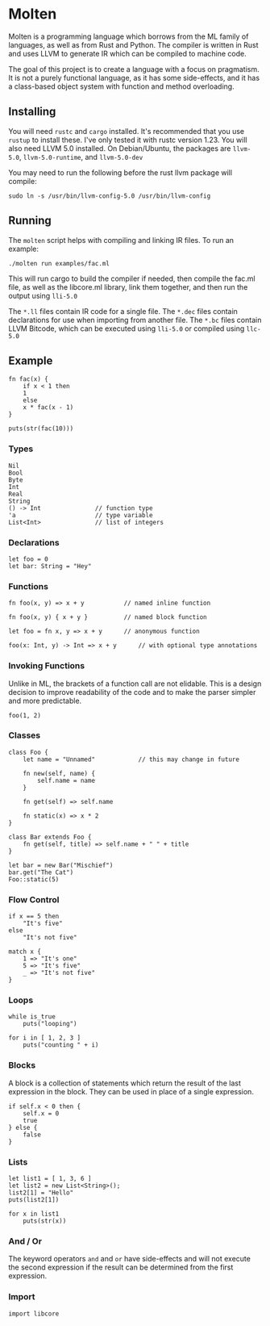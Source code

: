  
Molten
======

Molten is a programming language which borrows from the ML family of languages,
as well as from Rust and Python.  The compiler is written in Rust and uses
LLVM to generate IR which can be compiled to machine code.

The goal of this project is to create a language with a focus on pragmatism.
It is not a purely functional language, as it has some side-effects, and it
has a class-based object system with function and method overloading.


Installing
----------

You will need `rustc` and `cargo` installed.  It's recommended that you use
`rustup` to install these.  I've only tested it with rustc version 1.23.
You will also need LLVM 5.0 installed.  On Debian/Ubuntu, the packages are
`llvm-5.0`, `llvm-5.0-runtime`, and `llvm-5.0-dev`

You may need to run the following before the rust llvm package will compile:
```
sudo ln -s /usr/bin/llvm-config-5.0 /usr/bin/llvm-config
```

Running
-------

The `molten` script helps with compiling and linking IR files.  To run an example:

```
./molten run examples/fac.ml
```

This will run cargo to build the compiler if needed, then compile the fac.ml
file, as well as the libcore.ml library, link them together, and then run the
output using `lli-5.0`

The `*.ll` files contain IR code for a single file.  The `*.dec` files contain
declarations for use when importing from another file.  The `*.bc` files
contain LLVM Bitcode, which can be executed using `lli-5.0` or compiled using
`llc-5.0`


Example
-------

```
fn fac(x) {
    if x < 1 then
	1
    else
	x * fac(x - 1)
}

puts(str(fac(10)))
```

### Types
```
Nil
Bool
Byte
Int
Real
String
() -> Int               // function type
'a                      // type variable
List<Int>               // list of integers
```

### Declarations
```
let foo = 0
let bar: String = "Hey"
```

### Functions
```
fn foo(x, y) => x + y			// named inline function

fn foo(x, y) { x + y }			// named block function

let foo = fn x, y => x + y		// anonymous function

foo(x: Int, y) -> Int => x + y		// with optional type annotations

```

### Invoking Functions
Unlike in ML, the brackets of a function call are not elidable.  This is a
design decision to improve readability of the code and to make the parser
simpler and more predictable.
```
foo(1, 2)
```

### Classes
```
class Foo {
    let name = "Unnamed"            // this may change in future

    fn new(self, name) {
        self.name = name
    }

    fn get(self) => self.name

    fn static(x) => x * 2
}

class Bar extends Foo {
    fn get(self, title) => self.name + " " + title
}

let bar = new Bar("Mischief")
bar.get("The Cat")
Foo::static(5)
```

### Flow Control
```
if x == 5 then
    "It's five"
else
    "It's not five"

match x {
    1 => "It's one"
    5 => "It's five"
    _ => "It's not five"
}
```

### Loops
```
while is_true
    puts("looping")

for i in [ 1, 2, 3 ]
    puts("counting " + i)
```

### Blocks
A block is a collection of statements which return the result of the last
expression in the block.  They can be used in place of a single expression.
```
if self.x < 0 then {
    self.x = 0
    true
} else {
    false
}
```

### Lists
```
let list1 = [ 1, 3, 6 ]
let list2 = new List<String>();
list2[1] = "Hello"
puts(list2[1])

for x in list1
    puts(str(x))
```

### And / Or
The keyword operators `and` and `or` have side-effects and will not execute
the second expression if the result can be determined from the first
expression.

### Import
```
import libcore
```

